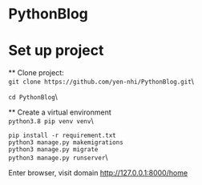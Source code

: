 # PythonBlog
# Set up project
  ** Clone project:\
  ```git clone https://github.com/yen-nhi/PythonBlog.git```\
  
  ```cd PythonBlog```\
 
  ** Create a virtual environment\
  ```python3.8 pip venv venv```\
 
  ```pip install -r requirement.txt```\
  ```python3 manage.py makemigrations```\
  ```python3 manage.py migrate```\
  ```python3 manage.py runserver```\

Enter browser, visit domain http://127.0.0.1:8000/home


